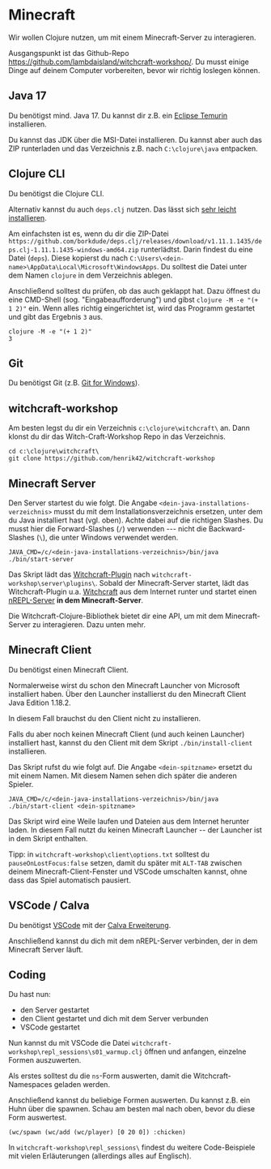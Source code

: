 # Minecraft 

Wir wollen Clojure nutzen, um mit einem Minecraft-Server zu interagieren. 

Ausgangspunkt ist das Github-Repo
https://github.com/lambdaisland/witchcraft-workshop/. Du musst einige Dinge auf
deinem Computer vorbereiten, bevor wir richtig loslegen können.

## Java 17

Du benötigst mind. Java 17. Du kannst dir z.B. ein [Eclipse
Temurin](https://adoptium.net/de/temurin/releases/?os=windows&arch=x86&package=jdk&version=17)
installieren.

Du kannst das JDK über die MSI-Datei installieren. Du kannst aber auch das ZIP
runterladen und das Verzeichnis z.B. nach `C:\clojure\java` entpacken.

## Clojure CLI

Du benötigst die Clojure CLI.

Alternativ kannst du auch `deps.clj` nutzen. Das lässt sich [sehr leicht
installieren](https://github.com/borkdude/deps.clj#quickstart).

Am einfachsten ist es, wenn du dir die ZIP-Datei
`https://github.com/borkdude/deps.clj/releases/download/v1.11.1.1435/deps.clj-1.11.1.1435-windows-amd64.zip`
runterlädtst. Darin findest du eine Datei (`deps`). Diese kopierst du nach
`C:\Users\<dein-name>\AppData\Local\Microsoft\WindowsApps`. Du solltest die
Datei unter dem Namen `clojure` in dem Verzeichnis ablegen.

Anschließend solltest du prüfen, ob das auch geklappt hat. Dazu öffnest du eine
CMD-Shell (sog. "Eingabeaufforderung") und gibst `clojure -M -e "(+ 1 2)"` ein.
Wenn alles richtig eingerichtet ist, wird das Programm gestartet und gibt das
Ergebnis `3` aus.

```
clojure -M -e "(+ 1 2)"
3
```

## Git

Du benötigst Git (z.B. [Git for Windows](https://gitforwindows.org/)).

## witchcraft-workshop

Am besten legst du dir ein Verzeichnis `c:\clojure\witchcraft\` an. Dann klonst
du dir das Witch-Craft-Workshop Repo in das Verzeichnis.

```
cd c:\clojure\witchcraft\
git clone https://github.com/henrik42/witchcraft-workshop
```

## Minecraft Server

Den Server startest du wie folgt. Die Angabe
`<dein-java-installations-verzeichnis>` musst du mit dem
Installationsverzeichnis ersetzen, unter dem du Java installiert hast (vgl.
oben). Achte dabei auf die richtigen Slashes. Du musst hier die Forward-Slashes
(`/`) verwenden --- nicht die Backward-Slashes (`\`), die unter Windows
verwendet werden.

```
JAVA_CMD=/c/<dein-java-installations-verzeichnis>/bin/java ./bin/start-server
```

Das Skript lädt das
[Witchcraft-Plugin](https://github.com/lambdaisland/witchcraft-plugin) nach
`witchcraft-workshop\server\plugins\`. Sobald der Minecraft-Server startet, lädt
das Witchcraft-Plugin u.a.
[Witchcraft](https://github.com/lambdaisland/witchcraft) aus dem Internet runter
und startet einen [nREPL-Server](https://github.com/nrepl/nrepl) **in dem
Minecraft-Server**.

Die Witchcraft-Clojure-Bibliothek bietet dir eine API, um mit dem
Minecraft-Server zu interagieren. Dazu unten mehr.

## Minecraft Client

Du benötigst einen Minecraft Client.

Normalerweise wirst du schon den Minecraft Launcher von Microsoft installiert
haben. Über den Launcher installierst du den Minecraft Client Java Edition
1.18.2.

In diesem Fall brauchst du den Client nicht zu installieren.

Falls du aber noch keinen Minecraft Client (und auch keinen Launcher)
installiert hast, kannst du den Client mit dem Skript `./bin/install-client`
installieren.

Das Skript rufst du wie folgt auf. Die Angabe `<dein-spitzname>` ersetzt du mit
einem Namen. Mit diesem Namen sehen dich später die anderen Spieler.

```
JAVA_CMD=/c/<dein-java-installations-verzeichnis>/bin/java ./bin/start-client <dein-spitzname>
```

Das Skript wird eine Weile laufen und Dateien aus dem Internet herunter laden.
In diesem Fall nutzt du keinen Minecraft Launcher -- der Launcher ist in dem
Skript enthalten.

Tipp: in `witchcraft-workshop\client\options.txt` solltest du
`pauseOnLostFocus:false` setzen, damit du später mit `ALT-TAB` zwischen deinem
Minecraft-Client-Fenster und VSCode umschalten kannst, ohne dass das Spiel
automatisch pausiert.

## VSCode / Calva

Du benötigst [VSCode](https://code.visualstudio.com/download) mit der [Calva
Erweiterung](https://calva.io/getting-started/).

Anschließend kannst du dich mit dem nREPL-Server verbinden, der in dem Minecraft
Server läuft.

## Coding

Du hast nun:

* den Server gestartet
* den Client gestartet und dich mit dem Server verbunden
* VSCode gestartet

Nun kannst du mit VSCode die Datei
`witchcraft-workshop\repl_sessions\s01_warmup.clj` öffnen und anfangen, einzelne
Formen auszuwerten.

Als erstes solltest du die `ns`-Form auswerten, damit die Witchcraft-Namespaces
geladen werden.

Anschließend kannst du beliebige Formen auswerten. Du kannst z.B. ein Huhn über
die spawnen. Schau am besten mal nach oben, bevor du diese Form auswertest.

```
(wc/spawn (wc/add (wc/player) [0 20 0]) :chicken)
```

In `witchcraft-workshop\repl_sessions\` findest du weitere Code-Beispiele mit
vielen Erläuterungen (allerdings alles auf Englisch).

